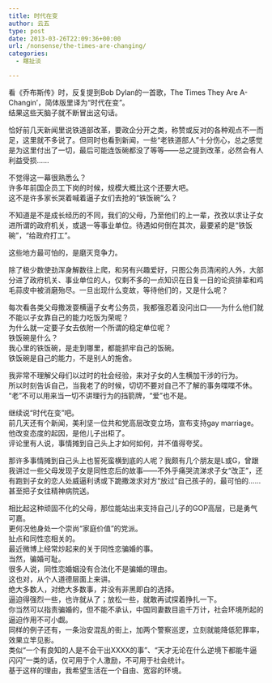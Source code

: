 ```yaml
---
title: 时代在变
author: 云五
type: post
date: 2013-03-26T22:09:36+00:00
url: /nonsense/the-times-are-changing/
categories:
  - 瞎扯淡

---
```

看《乔布斯传》时，反复提到Bob Dylan的一首歌，The Times They Are A-Changin’，简体版里译为“时代在变”。  
结果这些天脑子就不断冒出这句话。

恰好前几天新闻里说铁道部改革，要政企分开之类，称赞或反对的各种观点不一而足，这里就不多说了。但同时也看到新闻，一些“老铁道部人”十分伤心，总之感觉是为这里付出了一切，最后可能连饭碗都没了等等——总之提到改革，必然会有人利益受损……

不觉得这一幕很熟悉么？  
许多年前国企员工下岗的时候，规模大概比这个还要大吧。  
这不是许多家长哭着喊着逼子女们去抢的“铁饭碗”么？

不知道是不是成长经历的不同，我们的父母，乃至他们的上一辈，孜孜以求让子女进所谓的政府机关，或退一等事业单位。待遇如何倒在其次，最要紧的是“铁饭碗”，“给政府打工”。

这些地方最可怕的，是磨灭竞争力。

除了极少数使劲浑身解数往上爬，和另有兴趣爱好，只图公务员清闲的人外，大部分进了政府机关、事业单位的人，仅剩不多的一点知识在日复一日的论资排辈和鸡毛蒜皮中被消磨殆尽。一旦出现什么变故，等待他们的，又是什么呢？

每次看各类父母撒泼耍横逼子女考公务员，我都强忍着没问出口——为什么他们就不能以子女靠自己的能力吃饭为荣呢？  
为什么就一定要子女去依附一个所谓的稳定单位呢？  
铁饭碗是什么？  
我心里的铁饭碗，是走到哪里，都能抓牢自己的饭碗。  
铁饭碗是自己的能力，不是别人的施舍。

我非常不理解父母们以过时的社会经验，来对子女的人生横加干涉的行为。  
所以时刻告诉自己，当我老了的时候，切切不要对自己不了解的事务喋喋不休。  
“老”不可以用来当一切不讲理行为的挡箭牌，“爱”也不是。

继续说“时代在变”吧。  
前几天还有个新闻，美利坚一位共和党高层改变立场，宣布支持gay marriage。  
他改变态度的起因，是他儿子出柜了。  
评论里有人说，事情摊到自己头上才如何如何，并不值得夸奖。

那许多事情摊到自己头上也誓死蛮横到底的人呢？我颇有几个朋友是L或G，曾跟我讲过一些父母发现子女是同性恋后的故事——不外乎痛哭流涕求子女“改正”，还有跑到子女的恋人处威逼利诱或下跪撒泼求对方“放过”自己孩子的，最可怕的……甚至把子女往精神病院送。

相比起这种顽固不化的父母，那位能站出来支持自己儿子的GOP高层，已是勇气可嘉。  
更何况他身处一个崇尚“家庭价值”的党派。  
扯点和同性恋相关的。  
最近微博上经常炒起来的关于同性恋骗婚的事。  
当然，骗婚可耻。  
很多人说，同性恋婚姻没有合法化不是骗婚的理由。  
这也对，从个人道德层面上来讲。  
绝大多数人，对绝大多数事，并没有非黑即白的选择。  
逼迫得强烈一些，也许就从了；放松一些，就敢再试探着挣扎一下。  
你当然可以指责骗婚的，但不能不承认，中国同妻数目逾千万计，社会环境所起的逼迫作用不可小觑。  
同样的例子还有，一条治安混乱的街上，加两个警察巡逻，立刻就能降低犯罪率，效果立竿见影。  
类似“一个有良知的人是不会干出XXXX的事”、“天才无论在什么逆境下都能牛逼闪闪”一类的话，仅可用于个人激励，不可用于社会统计。  
基于这样的理由，我希望生活在一个自由、宽容的环境。